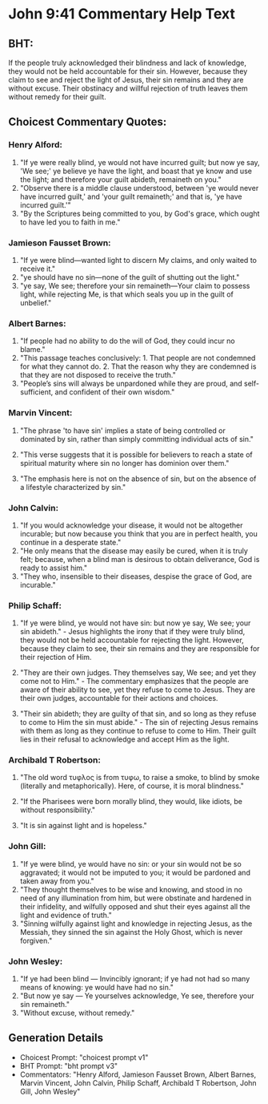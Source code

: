 # John 9:41 Commentary Help Text

## BHT:
If the people truly acknowledged their blindness and lack of knowledge, they would not be held accountable for their sin. However, because they claim to see and reject the light of Jesus, their sin remains and they are without excuse. Their obstinacy and willful rejection of truth leaves them without remedy for their guilt.

## Choicest Commentary Quotes:
### Henry Alford:
1. "If ye were really blind, ye would not have incurred guilt; but now ye say, 'We see;' ye believe ye have the light, and boast that ye know and use the light; and therefore your guilt abideth, remaineth on you."
2. "Observe there is a middle clause understood, between 'ye would never have incurred guilt,' and 'your guilt remaineth;' and that is, 'ye have incurred guilt.'"
3. "By the Scriptures being committed to you, by God's grace, which ought to have led you to faith in me."

### Jamieson Fausset Brown:
1. "If ye were blind—wanted light to discern My claims, and only waited to receive it."
2. "ye should have no sin—none of the guilt of shutting out the light."
3. "ye say, We see; therefore your sin remaineth—Your claim to possess light, while rejecting Me, is that which seals you up in the guilt of unbelief."

### Albert Barnes:
1. "If people had no ability to do the will of God, they could incur no blame."
2. "This passage teaches conclusively: 1. That people are not condemned for what they cannot do. 2. That the reason why they are condemned is that they are not disposed to receive the truth."
3. "People’s sins will always be unpardoned while they are proud, and self-sufficient, and confident of their own wisdom."

### Marvin Vincent:
1. "The phrase 'to have sin' implies a state of being controlled or dominated by sin, rather than simply committing individual acts of sin." 

2. "This verse suggests that it is possible for believers to reach a state of spiritual maturity where sin no longer has dominion over them." 

3. "The emphasis here is not on the absence of sin, but on the absence of a lifestyle characterized by sin."

### John Calvin:
1. "If you would acknowledge your disease, it would not be altogether incurable; but now because you think that you are in perfect health, you continue in a desperate state."
2. "He only means that the disease may easily be cured, when it is truly felt; because, when a blind man is desirous to obtain deliverance, God is ready to assist him."
3. "They who, insensible to their diseases, despise the grace of God, are incurable."

### Philip Schaff:
1. "If ye were blind, ye would not have sin: but now ye say, We see; your sin abideth." - Jesus highlights the irony that if they were truly blind, they would not be held accountable for rejecting the light. However, because they claim to see, their sin remains and they are responsible for their rejection of Him.

2. "They are their own judges. They themselves say, We see; and yet they come not to Him." - The commentary emphasizes that the people are aware of their ability to see, yet they refuse to come to Jesus. They are their own judges, accountable for their actions and choices.

3. "Their sin abideth; they are guilty of that sin, and so long as they refuse to come to Him the sin must abide." - The sin of rejecting Jesus remains with them as long as they continue to refuse to come to Him. Their guilt lies in their refusal to acknowledge and accept Him as the light.

### Archibald T Robertson:
1. "The old word τυφλος is from τυφω, to raise a smoke, to blind by smoke (literally and metaphorically). Here, of course, it is moral blindness." 

2. "If the Pharisees were born morally blind, they would, like idiots, be without responsibility."

3. "It is sin against light and is hopeless."

### John Gill:
1. "If ye were blind, ye would have no sin: or your sin would not be so aggravated; it would not be imputed to you; it would be pardoned and taken away from you."
2. "They thought themselves to be wise and knowing, and stood in no need of any illumination from him, but were obstinate and hardened in their infidelity, and wilfully opposed and shut their eyes against all the light and evidence of truth."
3. "Sinning wilfully against light and knowledge in rejecting Jesus, as the Messiah, they sinned the sin against the Holy Ghost, which is never forgiven."

### John Wesley:
1. "If ye had been blind — Invincibly ignorant; if ye had not had so many means of knowing: ye would have had no sin." 
2. "But now ye say — Ye yourselves acknowledge, Ye see, therefore your sin remaineth." 
3. "Without excuse, without remedy."


## Generation Details
- Choicest Prompt: "choicest prompt v1"
- BHT Prompt: "bht prompt v3"
- Commentators: "Henry Alford, Jamieson Fausset Brown, Albert Barnes, Marvin Vincent, John Calvin, Philip Schaff, Archibald T Robertson, John Gill, John Wesley"
